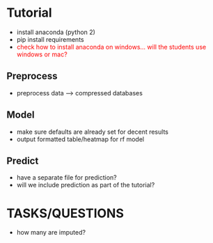 # Tutorial

- install anaconda (python 2)
- pip install requirements
- <font color="red">check how to install anaconda on windows... will the students use windows or mac?</font>

## Preprocess
- preprocess data --> compressed databases

## Model
- make sure defaults are already set for decent results
- output formatted table/heatmap for rf model

## Predict
- have a separate file for prediction?
- will we include prediction as part of the tutorial?

# TASKS/QUESTIONS
- how many are imputed?  
